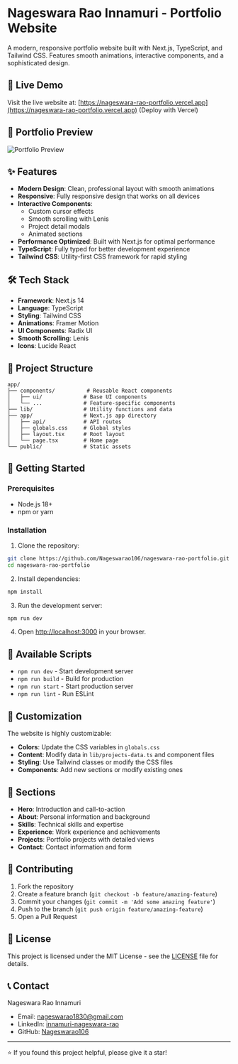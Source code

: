# Nageswara Rao Innamuri - Portfolio Website

A modern, responsive portfolio website built with Next.js, TypeScript, and Tailwind CSS. Features smooth animations, interactive components, and a sophisticated design.

## 🚀 Live Demo

Visit the live website at: [https://nageswara-rao-portfolio.vercel.app](https://nageswara-rao-portfolio.vercel.app) (Deploy with Vercel)

## 📱 Portfolio Preview

![Portfolio Preview](https://via.placeholder.com/800x400/1a1a1a/ffffff?text=Nageswara+Rao+Portfolio)

## ✨ Features

- **Modern Design**: Clean, professional layout with smooth animations
- **Responsive**: Fully responsive design that works on all devices
- **Interactive Components**: 
  - Custom cursor effects
  - Smooth scrolling with Lenis
  - Project detail modals
  - Animated sections
- **Performance Optimized**: Built with Next.js for optimal performance
- **TypeScript**: Fully typed for better development experience
- **Tailwind CSS**: Utility-first CSS framework for rapid styling

## 🛠️ Tech Stack

- **Framework**: Next.js 14
- **Language**: TypeScript
- **Styling**: Tailwind CSS
- **Animations**: Framer Motion
- **UI Components**: Radix UI
- **Smooth Scrolling**: Lenis
- **Icons**: Lucide React

## 📁 Project Structure

```
app/
├── components/          # Reusable React components
│   ├── ui/             # Base UI components
│   └── ...             # Feature-specific components
├── lib/                # Utility functions and data
├── app/                # Next.js app directory
│   ├── api/            # API routes
│   ├── globals.css     # Global styles
│   ├── layout.tsx      # Root layout
│   └── page.tsx        # Home page
└── public/             # Static assets
```

## 🚀 Getting Started

### Prerequisites

- Node.js 18+ 
- npm or yarn

### Installation

1. Clone the repository:
```bash
git clone https://github.com/Nageswarao106/nageswara-rao-portfolio.git
cd nageswara-rao-portfolio
```

2. Install dependencies:
```bash
npm install
```

3. Run the development server:
```bash
npm run dev
```

4. Open [http://localhost:3000](http://localhost:3000) in your browser.

## 📝 Available Scripts

- `npm run dev` - Start development server
- `npm run build` - Build for production
- `npm run start` - Start production server
- `npm run lint` - Run ESLint

## 🎨 Customization

The website is highly customizable:

- **Colors**: Update the CSS variables in `globals.css`
- **Content**: Modify data in `lib/projects-data.ts` and component files
- **Styling**: Use Tailwind classes or modify the CSS files
- **Components**: Add new sections or modify existing ones

## 📱 Sections

- **Hero**: Introduction and call-to-action
- **About**: Personal information and background
- **Skills**: Technical skills and expertise
- **Experience**: Work experience and achievements
- **Projects**: Portfolio projects with detailed views
- **Contact**: Contact information and form

## 🤝 Contributing

1. Fork the repository
2. Create a feature branch (`git checkout -b feature/amazing-feature`)
3. Commit your changes (`git commit -m 'Add some amazing feature'`)
4. Push to the branch (`git push origin feature/amazing-feature`)
5. Open a Pull Request

## 📄 License

This project is licensed under the MIT License - see the [LICENSE](LICENSE) file for details.

## 📞 Contact

Nageswara Rao Innamuri

- Email: nageswarao1830@gmail.com
- LinkedIn: [innamuri-nageswara-rao](https://www.linkedin.com/in/innamuri-nageswara-rao)
- GitHub: [Nageswarao106](https://github.com/Nageswarao106)

---

⭐ If you found this project helpful, please give it a star!
